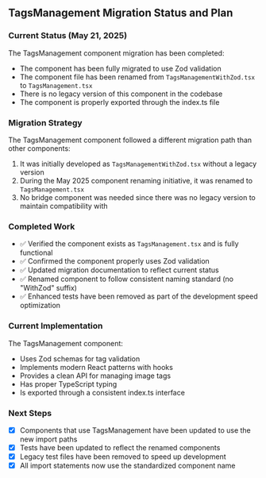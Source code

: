 ## TagsManagement Migration Status and Plan

### Current Status (May 21, 2025)

The TagsManagement component migration has been completed:

- The component has been fully migrated to use Zod validation
- The component file has been renamed from `TagsManagementWithZod.tsx` to `TagsManagement.tsx`
- There is no legacy version of this component in the codebase
- The component is properly exported through the index.ts file

### Migration Strategy

The TagsManagement component followed a different migration path than other components:

1. It was initially developed as `TagsManagementWithZod.tsx` without a legacy version
2. During the May 2025 component renaming initiative, it was renamed to `TagsManagement.tsx`
3. No bridge component was needed since there was no legacy version to maintain compatibility with

### Completed Work

- ✅ Verified the component exists as `TagsManagement.tsx` and is fully functional
- ✅ Confirmed the component properly uses Zod validation
- ✅ Updated migration documentation to reflect current status
- ✅ Renamed component to follow consistent naming standard (no "WithZod" suffix)
- ✅ Enhanced tests have been removed as part of the development speed optimization

### Current Implementation

The TagsManagement component:

- Uses Zod schemas for tag validation
- Implements modern React patterns with hooks
- Provides a clean API for managing image tags
- Has proper TypeScript typing
- Is exported through a consistent index.ts interface

### Next Steps

- [x] Components that use TagsManagement have been updated to use the new import paths
- [x] Tests have been updated to reflect the renamed components
- [x] Legacy test files have been removed to speed up development
- [x] All import statements now use the standardized component name
